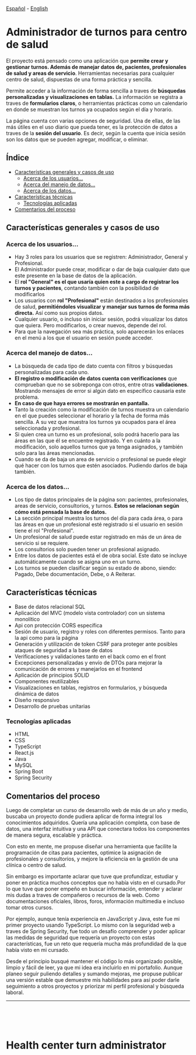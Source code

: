 [Español](#administrador-de-turnos-para-centro-de-salud) - [English](#health-center-turn-administrator)

# Administrador de turnos para centro de salud
El proyecto está pensado como una aplicación que **permite crear y gestionar turnos. Además de manejar datos de, pacientes, profesionales de salud y areas de servicio**. Herramientas necesarias para cualquier centro de salud, dispuestas de una forma práctica y sencilla.

Permite acceder a la información de forma sencilla a traves de **búsquedas personalizadas y visualizaciones en tablas.** La información se registra a traves de **formularios claros**, o herramientas prácticas como un calendario en donde se muestran los turnos ya ocupados según el día y horario.

La página cuenta con varias opciones de seguridad. Una de ellas, de las más útiles en el uso diario que pueda tener, es la protección de datos a traves de la **sesión del usuario**. Es decir, según la cuenta que inicia sesión son los datos que se pueden agregar, modificar, o eliminar.

## Índice
- [Características generales y casos de uso](#características-generales-y-casos-de-uso)
    - [Acerca de los usuarios...](#acerca-de-los-usuarios)
    - [Acerca del manejo de datos...](#acerca-del-manejo-de-datos)
    - [Acerca de los datos...](#acerca-de-los-datos)
- [Características técnicas](#características-técnicas)
    - [Tecnologías aplicadas](#tecnologías-aplicadas)
- [Comentarios del proceso](#comentarios-del-proceso)

## Características generales y casos de uso

### Acerca de los usuarios...
  * Hay 3 roles para los usuarios que se registren: Administrador, General y Profesional.
  * El Administrador puede crear, modificar o dar de baja cualquier dato que este presente en la base de datos de la aplicación.
  * El **rol "General" es el que usaría quien este a cargo de registrar los turnos y pacientes**, contando también con la posibilidad de modificarlos
  * Los usuarios con **rol "Profesional"** están destinados a los profesionales de salud, **permitiéndoles visualizar y manejar sus turnos de forma más directa.** Así como sus propios datos.
  * Cualquier usuario, o incluso sin iniciar sesión, podrá visualizar los datos que quiera. Pero modificarlos, o crear nuevos, depende del rol.
  * Para que la navegación sea más práctica, solo aparecerán los enlaces en el menú a los que el usuario en sesión puede acceder.  

### Acerca del manejo de datos...
  * La búsqueda de cada tipo de dato cuenta con filtros y búsquedas personalizadas para cada uno.
  * **El registro o modificación de datos cuenta con verificaciones** que comprueban que no se sobreponga con otros, entre otras **validaciones**. Mostrando mensajes de error si algún dato en específico causaría este problema.
  * **En caso de que haya errores se mostrarán en pantalla.**
  * Tanto la creación como la modificación de turnos muestra un calendario en el que puedes seleccionar el horario y la fecha de forma más sencilla. A su vez que muestra los turnos ya ocupados para el área seleccionada y profesional.
  * Si quien crea un turno es un profesional, solo podrá hacerlo para las áreas en las que él se encuentre registrado. Y en cuánto a la modificación, 
  solo aquellos turnos que ya tenga asignados, y también solo para las áreas mencionadas.
  * Cuando se da de baja un area de servicio o profesional se puede elegir qué hacer con los turnos que estén asociados. Pudiendo darlos de baja también.

### Acerca de los datos...
  * Los tipo de datos principales de la página son: pacientes, profesionales, areas de servicio, consultorios, y turnos. **Estos se relacionan según cómo está pensada la base de datos.**
  * La sección principal muestra los turnos del día para cada área, o para las áreas en que un profesional esté registrado si el usuario en sesión tiene el rol "Profesional".
  * Un profesional de salud puede estar registrado en más de un área de servicio si se requiere.
  * Los consultorios solo pueden tener un profesional asignado.
  * Entre los datos de pacientes está el de obra social. Este dato se incluye automáticamente cuando se asigna uno en un turno.
  * Los turnos se pueden clasificar según su estado de abono, siendo: Pagado, Debe documentación, Debe, o A Reiterar.

## Características técnicas
  * Base de datos relacional SQL
  * Aplicación del MVC (modelo vista controlador) con un sistema monolítico
  * Api con protección CORS específica
  * Sesión de usuario, registro y roles con diferentes permisos. Tanto para la api como para la página
  * Generación y utilización de token CSRF para proteger ante posibles ataques de seguridad a la base de datos
  * Verificaciones y validaciones tanto en el back como en el front
  * Excepciones personalizadas y envío de DTOs para mejorar la comunicación de errores y manejarlos en el frontend
  * Aplicación de principios SOLID
  * Componentes reutilizables
  * Visualizaciones en tablas, registros en formularios, y búsqueda dinámica de datos
  * Diseño responsivo
  * Desarrollo de pruebas unitarias

  ### Tecnologías aplicadas
  * HTML
  * CSS
  * TypeScript
  * React.js
  * Java
  * MySQL
  * Spring Boot
  * Spring Security

## Comentarios del proceso
Luego de completar un curso de desarrollo web de más de un año y medio, buscaba un proyecto donde pudiera aplicar de forma integral los conocimientos adquiridos. Quería una aplicación completa, con base de datos, una interfaz intuitiva y una API que conectara todos los componentes de manera segura, escalable y práctica.

Con esto en mente, me propuse diseñar una herramienta que facilite la programación de citas para pacientes, optimice la asignación de profesionales y consultorios, y mejore la eficiencia en la gestión de una clínica o centro de salud.

Sin embargo es importante aclarar que tuve que profundizar, estudiar y poner en práctica muchos conceptos que no había visto en el cursado.Por lo que tuve que poner empeño en buscar información, entender y aclarar mis dudas a traves de compañeros o recursos de la web. Como documentaciones oficiales, libros, foros, información multimedia e incluso tomar otros cursos. 

Por ejemplo, aunque tenía experiencia en JavaScript y Java, este fue mi primer proyecto usando TypeScript. Lo mismo con la seguridad web a traves de Spring Security, fue todo un desafío comprender y poder aplicar las medidas de seguridad que requería un proyecto con estas características, fue un reto que requería mucha más profundidad de la que había visto en mi cursado.

Desde el principio busqué mantener el código lo más organizado posible, limpio y fácil de leer, ya que mi idea era incluirlo en mi portafolio. Aunque planeo seguir puliendo detalles y sumando mejoras, me propuse publicar una versión estable que demuestre mis habilidades para así poder darle seguimiento a otros proyectos y priorizar mi perfil profesional y búsqueda laboral.
___
<br>
<br>
<br>

# Health center turn administrator